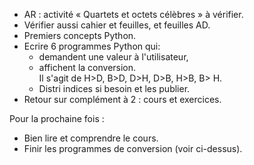 * AR : activité « Quartets et octets célèbres » à vérifier.
* Vérifier aussi cahier et feuilles, et feuilles AD.
* Premiers concepts Python.
* Ecrire 6 programmes Python qui:
  * demandent une valeur à l'utilisateur,
  * affichent la conversion.  
    Il s'agit de H>D, B>D, D>H, D>B, H>B, B> H.
  * Distri indices si besoin et les publier.
* Retour sur complément à 2 : cours et exercices.

Pour la prochaine fois :

* Bien lire et comprendre le cours.
* Finir les programmes de conversion (voir ci-dessus).
